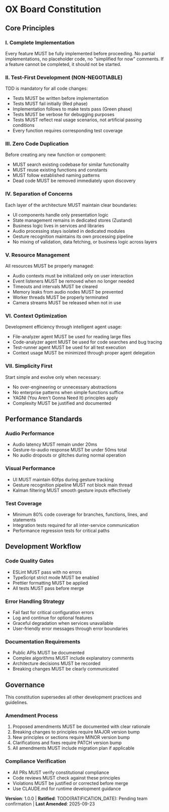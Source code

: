 <!--
Sync Impact Report
Version Change: 0.0.0 → 1.0.0 (Initial ratification)
Modified Principles: N/A (first version)
Added Sections: All sections (initial creation)
Removed Sections: N/A
Templates Requiring Updates:
  ✅ plan-template.md (Constitution Check aligns)
  ✅ spec-template.md (Requirements structure aligns)
  ✅ tasks-template.md (Task categorization reflects principles)
Follow-up TODOs:
  - Confirm ratification date with team
-->

# OX Board Constitution

## Core Principles

### I. Complete Implementation

Every feature MUST be fully implemented before proceeding. No partial implementations, no placeholder code, no "simplified for now" comments. If a feature cannot be completed, it should not be started.

### II. Test-First Development (NON-NEGOTIABLE)

TDD is mandatory for all code changes:

- Tests MUST be written before implementation
- Tests MUST fail initially (Red phase)
- Implementation follows to make tests pass (Green phase)
- Tests MUST be verbose for debugging purposes
- Tests MUST reflect real usage scenarios, not artificial passing conditions
- Every function requires corresponding test coverage

### III. Zero Code Duplication

Before creating any new function or component:

- MUST search existing codebase for similar functionality
- MUST reuse existing functions and constants
- MUST follow established naming patterns
- Dead code MUST be removed immediately upon discovery

### IV. Separation of Concerns

Each layer of the architecture MUST maintain clear boundaries:

- UI components handle only presentation logic
- State management remains in dedicated stores (Zustand)
- Business logic lives in services and libraries
- Audio processing stays isolated in dedicated modules
- Gesture recognition maintains its own processing pipeline
- No mixing of validation, data fetching, or business logic across layers

### V. Resource Management

All resources MUST be properly managed:

- Audio contexts must be initialized only on user interaction
- Event listeners MUST be removed when no longer needed
- Timeouts and intervals MUST be cleared
- Memory leaks from audio nodes MUST be prevented
- Worker threads MUST be properly terminated
- Camera streams MUST be released when not in use

### VI. Context Optimization

Development efficiency through intelligent agent usage:

- File-analyzer agent MUST be used for reading large files
- Code-analyzer agent MUST be used for code searches and bug tracing
- Test-runner agent MUST be used for all test execution
- Context usage MUST be minimized through proper agent delegation

### VII. Simplicity First

Start simple and evolve only when necessary:

- No over-engineering or unnecessary abstractions
- No enterprise patterns when simple functions suffice
- YAGNI (You Aren't Gonna Need It) principles apply
- Complexity MUST be justified and documented

## Performance Standards

### Audio Performance

- Audio latency MUST remain under 20ms
- Gesture-to-audio response MUST be under 50ms total
- No audio dropouts or glitches during normal operation

### Visual Performance

- UI MUST maintain 60fps during gesture tracking
- Gesture recognition pipeline MUST not block main thread
- Kalman filtering MUST smooth gesture inputs effectively

### Test Coverage

- Minimum 80% code coverage for branches, functions, lines, and statements
- Integration tests required for all inter-service communication
- Performance regression tests for critical paths

## Development Workflow

### Code Quality Gates

- ESLint MUST pass with no errors
- TypeScript strict mode MUST be enabled
- Prettier formatting MUST be applied
- All tests MUST pass before merge

### Error Handling Strategy

- Fail fast for critical configuration errors
- Log and continue for optional features
- Graceful degradation when services unavailable
- User-friendly error messages through error boundaries

### Documentation Requirements

- Public APIs MUST be documented
- Complex algorithms MUST include explanatory comments
- Architecture decisions MUST be recorded
- Breaking changes MUST be clearly communicated

## Governance

This constitution supersedes all other development practices and guidelines.

### Amendment Process

1. Proposed amendments MUST be documented with clear rationale
2. Breaking changes to principles require MAJOR version bump
3. New principles or sections require MINOR version bump
4. Clarifications and fixes require PATCH version bump
5. All amendments MUST include migration plan if applicable

### Compliance Verification

- All PRs MUST verify constitutional compliance
- Code reviews MUST check against these principles
- Violations MUST be justified or corrected before merge
- Use CLAUDE.md for runtime development guidance

**Version**: 1.0.0 | **Ratified**: TODO(RATIFICATION_DATE): Pending team confirmation | **Last Amended**: 2025-09-23

